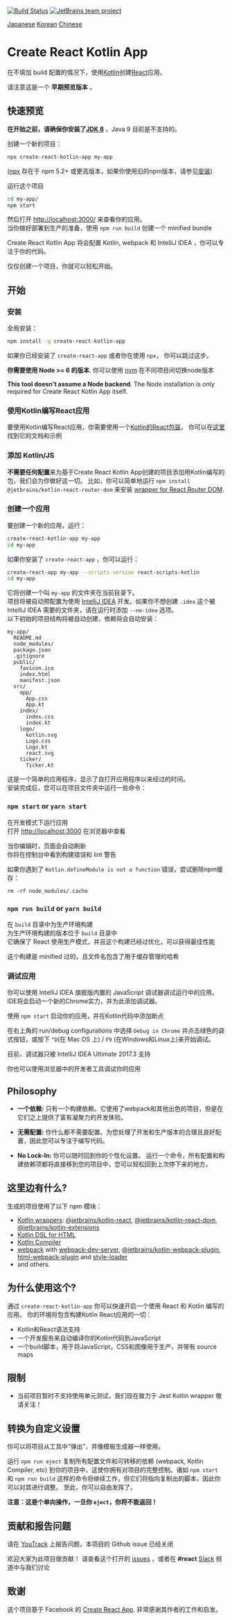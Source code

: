 [![Build Status](https://teamcity.jetbrains.com/app/rest/builds/buildType:JetBrainsUi_CreateReactKotlinApp/statusIcon.svg)](https://teamcity.jetbrains.com/viewType.html?buildTypeId=JetBrainsUi_CreateReactKotlinApp&guest=1)
[![JetBrains team project](http://jb.gg/badges/team.svg)](https://confluence.jetbrains.com/display/ALL/JetBrains+on+GitHub)

[Japanese](https://github.com/JetBrains/create-react-kotlin-app/blob/master/README-ja.md)
[Korean](https://github.com/JetBrains/create-react-kotlin-app/blob/master/README-ko.md)
[Chinese](https://github.com/JetBrains/create-react-kotlin-app/blob/master/README-zh_cn.md)

# Create React Kotlin App

在不填加 build 配置的情况下，使用[Kotlin](https://kotlinlang.org/)创建[React](https://facebook.github.io/react/)应用。

请注意这是一个 **早期预览版本** 。

## 快速预览

**在开始之前，请确保你安装了[JDK 8](http://www.oracle.com/technetwork/java/index.html)** ，Java 9 目前是不支持的。

创建一个新的项目：

```sh
npx create-react-kotlin-app my-app
```
([npx](https://medium.com/@maybekatz/introducing-npx-an-npm-package-runner-55f7d4bd282b) 存在于 npm 5.2+ 或更高版本，如果你使用旧的npm版本，请参见[安装](#安装))

运行这个项目

```sh
cd my-app/
npm start
```
然后打开 [http://localhost:3000/](http://localhost:3000/) 来查看你的应用。<br>
当你做好部署到生产的准备，使用 `npm run build` 创建一个 minified bundle

Create React Kotlin App 将会配置 Kotlin, webpack 和 IntelliJ IDEA ，你可以专注于你的代码。

仅仅创建一个项目，你就可以轻松开始。

## 开始

### 安装

全局安装：

```sh
npm install -g create-react-kotlin-app
```

如果你已经安装了 `create-react-app` 或者你在使用 `npx`， 你可以跳过这步。


**你需要使用 Node >= 6 的版本**. 你可以使用 [nvm](https://github.com/creationix/nvm#usage) 在不同项目间切换node版本

**This tool doesn’t assume a Node backend**. The Node installation is only required for Create React Kotlin App itself.

### 使用Kotlin编写React应用

要使用Kotlin编写React应用，你需要使用一个[Kotlin的React包装](https://www.npmjs.com/package/@jetbrains/kotlin-react)，
你可以在[这里](https://github.com/JetBrains/kotlin-wrappers/tree/master/kotlin-react)找到它的文档和示例

### 添加 Kotlin/JS

**不需要任何配置**来为基于Create React Kotlin App创建的项目添加用Kotlin编写的包，我们会为你做好这一切。
比如，你可以简单地运行 `npm install @jetbrains/kotlin-react-router-dom` 来安装 [wrapper for React Router DOM](https://www.npmjs.com/package/@jetbrains/kotlin-react-router-dom).


### 创建一个应用

要创建一个新的应用，运行：

```sh
create-react-kotlin-app my-app
cd my-app
```
如果你安装了 `create-react-app` ，你可以运行：

```sh
create-react-app my-app --scripts-version react-scripts-kotlin
cd my-app
```
它将创建一个叫 `my-app` 的文件夹在当前目录下。<br>
项目将被自动预配置为使用 [IntelliJ IDEA](https://www.jetbrains.com/idea/) 开发。如果你不想创建 `.idea` 这个被 IntelliJ IDEA 需要的文件夹，请在运行时添加 `--no-idea` 选项。<br>
以下初始的项目结构将被自动创建，依赖将会自动安装： 


```
my-app/
  README.md
  node_modules/
  package.json
  .gitignore
  public/
    favicon.ico
    index.html
    manifest.json
  src/
    app/
      App.css
      App.kt
    index/
      index.css
      index.kt
    logo/
      kotlin.svg
      Logo.css
      Logo.kt
      react.svg
    ticker/
      Ticker.kt
```

这是一个简单的应用程序，显示了自打开应用程序以来经过的时间。<br>
安装完成后，您可以在项目文件夹中运行一些命令：

### `npm start` or `yarn start`

在开发模式下运行应用<br>
打开 [http://localhost:3000](http://localhost:3000) 在浏览器中查看

当你编辑时，页面会自动刷新<br>
你将在控制台中看到构建错误和 lint 警告

如果你遇到了 `Kotlin.defineModule is not a function` 错误，尝试删除npm缓存：

	rm -rf node_modules/.cache

### `npm run build` or `yarn build`

在 `build` 目录中为生产环境构建<br>
为生产环境构建的版本位于 `build` 目录中<br>
它确保了 React 使用生产模式，并且这个构建已经过优化，可以获得最佳性能

这个构建是 minified 过的，且文件名包含了用于缓存管理的哈希

### 调试应用

你可以使用 IntelliJ IDEA 旗舰版内置的 JavaScript 调试器调试运行中的应用。IDE将会启动一个新的Chrome实力，并为此添加调试器。

使用 `npm start` 启动你的应用，并在Kotlin代码中添加断点

在右上角的 run/debug configurations 中选择 `Debug in Chrome` 并点击绿色的调式按钮，或按下 `^D`(在 Mac OS 上) / `F9` (在Windows和Linux上)来开始调试。

目前，调试器只被 IntelliJ IDEA Ultimate 2017.3 支持

你也可以使用浏览器中的开发者工具调试你的应用


## Philosophy

* **一个依赖:** 只有一个构建依赖。它使用了webpack和其他出色的项目，但是在它们之上提供了富有凝聚力的开发体验。

* **无需配置:** 你什么都不需要配置。为您处理了开发和生产版本的合理且良好配置，因此您可以专注于编写代码。

* **No Lock-In:** 你可以随时回到你的个性化设置。 运行一个命令，所有配置和构建依赖项都将直接移到您的项目中，您可以轻松回到上次停下来的地方。

## 这里边有什么?

生成的项目使用了以下 npm 模块：
* [Kotlin wrappers](https://github.com/JetBrains/kotlin-wrappers): [@jetbrains/kotlin-react](https://www.npmjs.com/package/@jetbrains/kotlin-react), [@jetbrains/kotlin-react-dom](https://www.npmjs.com/package/@jetbrains/kotlin-react-dom), [@jetbrains/kotlin-extensions](https://www.npmjs.com/package/@jetbrains/kotlin-extensions)
* [Kotlin DSL for HTML](https://www.npmjs.com/package/kotlinx-html)
* [Kotlin Compiler](https://www.npmjs.com/package/kotlin-compiler)
* [webpack](https://webpack.github.io/) with [webpack-dev-server](https://github.com/webpack/webpack-dev-server), [@jetbrains/kotlin-webpack-plugin](https://www.npmjs.com/package/@jetbrains/kotlin-webpack-plugin), [html-webpack-plugin](https://github.com/ampedandwired/html-webpack-plugin) and [style-loader](https://github.com/webpack/style-loader)
* and others.

## 为什么使用这个?

通过 `create-react-kotlin-app` 你可以快速开启一个使用 React 和 Kotlin 编写的应用。 你的环境将包含构建Kotlin React应用的一切：
* Kotlin和React语法支持
* 一个开发服务来自动编译你的Kotlin代码到JavaScript
* 一个build脚本，用于将JavaScript，CSS和图像用于生产，并带有 source maps

## 限制

* 当前项目暂时不支持使用单元测试，我们现在致力于 Jest Kotlin wrapper 敬请关注！

## 转换为自定义设置

你可以将项目从工具中“弹出”，并像模板生成器一样使用。

运行 `npm run eject` 复制所有配置文件和可转移的依赖 (webpack, Kotlin Compiler, etc) 到你的项目中，这使你拥有对项目的完整控制。诸如 `npm start` 和 `npm run build` 这样的命令将继续工作，但它们将指向复制出的脚本，因此你可以对其进行调整。 至此，你可以自由发挥了。

**注意：这是个单向操作，一旦你 `eject`，你将不能返回！**

## 贡献和报告问题

请在 [YouTrack](https://youtrack.jetbrains.com/issues/CRKA) 上报告问题，本项目的 Github issue 已经关闭

欢迎大家为此项目做贡献！ 请查看这个打开的 [issues](https://youtrack.jetbrains.com/issues/CRKA?q=State:%20Open) ，或者在 **#react**  [Slack](http://slack.kotlinlang.org/) 频道中与我们讨论

## 致谢

这个项目基于 Facebook 的 [Create React App](https://github.com/facebookincubator/create-react-app). 非常感谢其作者的工作和启发。

